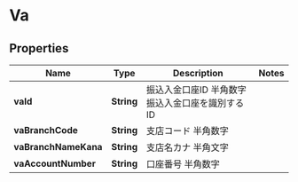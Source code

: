 
# Va

## Properties
Name | Type | Description | Notes
------------ | ------------- | ------------- | -------------
**vaId** | **String** | 振込入金口座ID 半角数字 振込入金口座を識別するID  | 
**vaBranchCode** | **String** | 支店コード 半角数字  | 
**vaBranchNameKana** | **String** | 支店名カナ 半角文字  | 
**vaAccountNumber** | **String** | 口座番号 半角数字  | 



